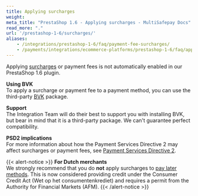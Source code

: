 ```yaml
---
title: Applying surcharges
weight:
meta_title: "PrestaShop 1.6 - Applying surcharges - MultiSafepay Docs"
read_more: "."
url: '/prestashop-1-6/surcharges/'
aliases: 
    - /integrations/prestashop-1-6/faq/payment-fee-surcharges/
    - /payments/integrations/ecommerce-platforms/prestashop-1-6/faq/applying-surcharges/
---
```


Applying [surcharges](/security-and-legal/payment-regulations/about-surcharges/) or payment fees is not automatically enabled in our PrestaShop 1.6 plugin.

**Using BVK**  
To apply a surcharge or payment fee to a payment method, you can use the third-party [BVK](https://www.bvkyazilim.com/cart/prestashop-modules) package.

**Support**  
The Integration Team will do their best to support you with installing BVK, but bear in mind that it is a third-party package. We can't guarantee perfect compatibility.

**PSD2 implications**  
For more information about how the Payment Services Directive 2 may affect surcharges or payment fees, see [Payment Services Directive 2](/security-and-legal/payment-regulations/about-payment-service-directive-2).

{{< alert-notice >}} **For Dutch merchants** <br>  We strongly recommend that you do **not** apply surcharges to [pay later methods](/payment-methods/pay-later/). This is now considered providing credit under the Consumer Credit Act (Wet op het consumentenkrediet) and requires a permit from the Authority for Financial Markets (AFM). {{< /alert-notice >}}